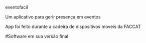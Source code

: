 eventofacil

Um aplicativo para gerir presença em eventos

App foi feito durante a cadeira de dispositivos moveis da FACCAT




#Software em sua versão final